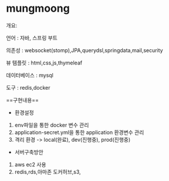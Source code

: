 # mungmoong

개요:

언어 : 자바, 스프링 부트  

의존성 : websocket(stomp),JPA,querydsl,springdata,mail,security

뷰 템플릿 : html,css,js,thymeleaf

데이터베이스 : mysql 

도구 : redis,docker

==구현내용==  

- 환경설정
1. env파일을 통한 docker 변수 관리
2. application-secret.yml을 통한 application 환경변수 관리
3. 격리 환경 -> local(완료), dev(진행중), prod(진행중)

- 서버구축방안
1. aws ec2 사용
2. redis,rds,아마존 도커허브,s3,

